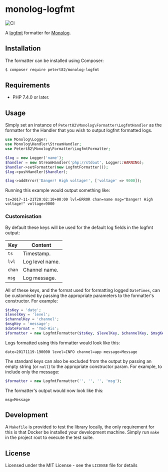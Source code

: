 # monolog-logfmt

![CI](https://github.com/petert82/monolog-logfmt/workflows/CI/badge.svg?event=push)

A [logfmt](https://brandur.org/logfmt) formatter for [Monolog](https://github.com/Seldaek/monolog).

## Installation

The formatter can be installed using Composer:

```sh
$ composer require petert82/monolog-logfmt
```

## Requirements

- PHP 7.4.0 or later.

## Usage

Simply set an instance of `Petert82\Monolog\Formatter\LogfmtHandler` as the formatter for the Handler that you wish to output logfmt formatted logs.

```php
use Monolog\Logger;
use Monolog\Handler\StreamHandler;
use Petert82\Monolog\Formatter\LogfmtFormatter;

$log = new Logger('name');
$handler = new StreamHandler('php://stdout', Logger::WARNING);
$handler->setFormatter(new LogfmtFormatter());
$log->pushHandler($handler);

$log->addError('Danger! High voltage!', ['voltage' => 9000]);
```
Running this example would output something like:

```
ts=2017-11-21T20:02:10+00:00 lvl=ERROR chan=name msg="Danger! High voltage!" voltage=9000
```

### Customisation

By default these keys will be used for the default log fields in the logfmt output:

Key  | Content
-----|--------
`ts`   | Timestamp.
`lvl`  | Log level name.
`chan` | Channel name.
`msg`  | Log message.

All of these keys, and the format used for formatting logged `DateTimes`, can be customised by passing the appropriate parameters to the formatter's constructor. For example:

```php
$tsKey = 'date';
$levelKey = 'level';
$channelKey = 'channel';
$msgKey = 'message';
$dateFormat = 'Ymd-His';
$formatter = new LogfmtFormatter($tsKey, $levelKey, $channelKey, $msgKey, $dateFormat);
```

Logs formatted using this formatter would look like this:

```
date=20171119-190000 level=INFO channel=app message=Message
```

The standard keys can also be excluded from the output by passing an empty string (or `null`) to the appropriate constructor param. For example, to include only the message:

```php
$formatter = new LogfmtFormatter('', '', '', 'msg');
```

The formatter's output would now look like this:

```
msg=Message
```

## Development

A `Makefile` is provided to test the library locally, the only requirement for this is that Docker be installed your
development machine. Simply run `make` in the project root to execute the test suite.

## License

Licensed under the MIT License - see the `LICENSE` file for details